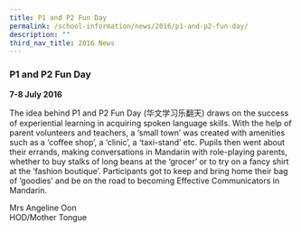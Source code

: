 ```yaml
---
title: P1 and P2 Fun Day
permalink: /school-information/news/2016/p1-and-p2-fun-day/
description: ""
third_nav_title: 2016 News
---
```

### **P1 and P2 Fun Day**
**7-8 July 2016**

The idea behind P1 and P2 Fun Day (华文学习乐翻天) draws on the success of experiential learning in acquiring spoken language skills. With the help of parent volunteers and teachers, a ‘small town’ was created with amenities such as a ‘coffee shop’, a ‘clinic’, a ‘taxi-stand’ etc. Pupils then went about their errands, making conversations in Mandarin with role-playing parents, whether to buy stalks of long beans at the ‘grocer’ or to try on a fancy shirt at the ‘fashion boutique’. Participants got to keep and bring home their bag of ’goodies’ and be on the road to becoming Effective Communicators in Mandarin.

Mrs Angeline Oon<br>
HOD/Mother Tongue